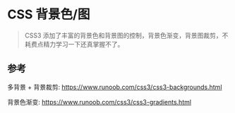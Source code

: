 # CSS 背景色/图

> CSS3 添加了丰富的背景色和背景图的控制，背景色渐变，背景图裁剪，不耗费点精力学习一下还真掌握不了。


## 参考

多背景 + 背景裁剪: https://www.runoob.com/css3/css3-backgrounds.html

背景色渐变: https://www.runoob.com/css3/css3-gradients.html
